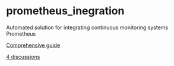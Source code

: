 # prometheus_inegration
Automated solution for integrating continuous monitoring systems Prometheus

[Comprehensive guide](https://octoops.github.io/en/continuing-processes/monitoring/prometheus/integration/prometheus-integration#top)

[4 discussions](https://github.com/AlexSonar/prometheus_inegration/discussions/4#discussion-3320618)